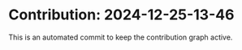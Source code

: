 # Contribution: 2024-12-25-13-46
This is an automated commit to keep the contribution graph active.
